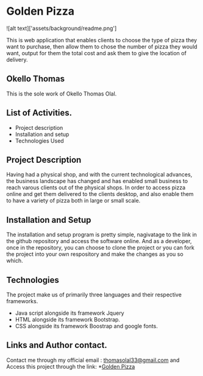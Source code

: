 # Golden Pizza

![alt text]['assets/background/readme.png']

This is web application that enables clients to choose the type of pizza they want to purchase, then allow them 
to chose the number of pizza they would want, output for them the total cost and ask them to give the location of delivery. 

## Okello Thomas
This is the sole work of Okello Thomas Olal. 


## List of Activities. 
* Project description
* Installation and setup
* Technologies Used

## Project Description

Having had a physical shop, and with the current technological advances, the business landscape has changed and has enabled small business to reach varous clients out of the physical shops. 
In order to access pizza online and get them delivered to the clients desktop, and also enable them to have a variety of pizza both in large or small scale. 


## Installation and Setup

The installation and setup program is pretty simple, nagivatage to the link in the github repository and access the software online. And as a developer, once in the repository, you can choose to clone the project or you can fork the project into your own respository and make the changes as you so which. 

## Technologies

The project make us of primarily three languages and their respective frameworks. 

* Java script alongside its framework Jquery
* HTML alongside its framework Bootstrap.
* CSS alongside its framework Boostrap and google fonts. 


## Links and Author contact. 
Contact me through my official email : thomasolal33@gmail.com
and Access this project through the link:
*[Golden Pizza](https://github.com/Okellothomas/Golden-pizza)

